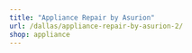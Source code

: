 ```yaml
---
title: "Appliance Repair by Asurion"
url: /dallas/appliance-repair-by-asurion-2/
shop: appliance
---
```

